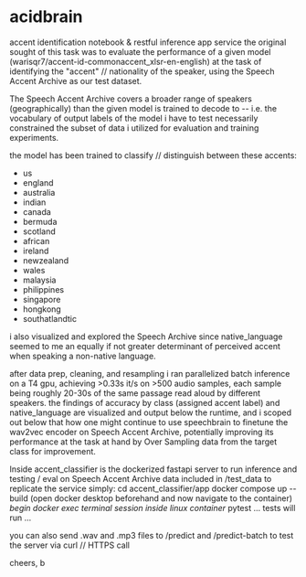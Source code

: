 # acidbrain
accent identification notebook & restful inference app service
the original sought of this task was to evaluate the performance of a given model (warisqr7/accent-id-commonaccent_xlsr-en-english)
at the task of identifying the "accent" // nationality of the speaker, using the Speech Accent Archive as our test dataset.

The Speech Accent Archive covers a broader range of speakers (geographically) than the given model is trained to decode to --
i.e. the vocabulary of output labels of the model i have to test necessarily constrained the subset of data i utilized for evaluation and training experiments.

the model has been trained to classify // distinguish between these accents:
- us
- england
- australia
- indian
- canada
- bermuda
- scotland
- african
- ireland
- newzealand
- wales
- malaysia
- philippines
- singapore
- hongkong
- southatlandtic

i also visualized and explored the Speech Archive since native_language seemed to me an equally if not greater determinant of perceived accent when speaking a non-native language.

after data prep, cleaning, and resampling i ran parallelized batch inference on a T4 gpu, achieving >0.33s it/s on >500 audio samples, each sample being roughly 20-30s of the same passage read aloud by different speakers.
the findings of accuracy by class (assigned accent label) and native_language are visualized and output below the runtime, and i scoped out below that how one might continue to use speechbrain to finetune the wav2vec encoder on Speech Accent Archive, potentially improving its performance
at the task at hand by Over Sampling data from the target class for improvement.

Inside accent_classifier is the dockerized fastapi server to run inference and testing / eval on Speech Accent Archive data included in /test_data
to replicate the service simply:
cd accent_classifier/app
docker compose up --build
(open docker desktop beforehand and now navigate to the container)
*begin docker exec terminal session inside linux container*
pytest
... tests will run ...

you can also send .wav and .mp3 files to /predict and /predict-batch to test the server via curl // HTTPS call

cheers,
b
